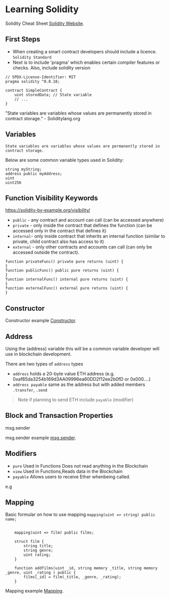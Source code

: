 # Learning Solidity

Solidity Cheat Sheet [Solidity Website](https://docs.soliditylang.org/).

## First Steps
- When creating a smart contract developers should include a licence. `Solidity Standard`
- Next is to include 'pragma' which enables certain compiler features or checks. Also, include solidity version

```Solidity
// SPDX-License-Identifier: MIT
pragma solidity ^0.8.18;

contract SimpleContract {
    uint storedData; // State variable
    // ...
}
```

"State variables are variables whose values are permanently stored in contract storage." - Soliditylang.org

## Variables 

`State variables are variables whose values are permanently stored in contract storage.`

Below are some common variable types used in Solidity:

```Solidity
string myString;
address public myAddress; 
uint 
uint256

```

##  Function Visibility Keywords

https://solidity-by-example.org/visibility/

- `public` - any contract and account can call (can be accessed anywhere)
- `private` - only inside the contract that defines the function (can be accessed only in the contract that defines it)
- `internal`- only inside contract that inherits an internal function (similar to private, child contract also has access to it)
- `external` - only other contracts and accounts can call (can only be accessed outside the contract).

```Solidity
function privateFunc() private pure returns (uint) {
}
function publicFunc() public pure returns (uint) {
}
function internalFunc() internal pure returns (uint) {
}
function externalFunc() external pure returns (uint) {
}
```

## Constructor

Constructor example [Constructor](https://github.com/AMalikBlock/LearningSolidity/blob/main/4_exampleConstructor.sol).

## Address

Using the (address) variable this will be a common variable developer will use in blockchain development. 

There are two types of `address` types

- `address` holds a 20-byte value ETH address (e.g. 0xaf85da3254b169d3AA09996ea60DD2f12ee2b0fD or 0x000....)
- `address payable` same as the address but with added members `.transfer`, `.send`

> Note if planning to send ETH include `payable` (modifier)

## Block and Transaction Properties

msg.sender

msg.sender example [msg.sender](https://github.com/AMalikBlock/LearningSolidity/blob/main/5_exampleMsgSender.sol).



## Modifiers

- `pure` Used in Functions Does not read anything in the Blockchain
- `view` Used in Functions,Reads data in the Blockchain
- `payable` Allows users to receive Ether whenbeing called. 

e.g 

## Mapping

Basic formular on how to use mapping 
`mapping(uint => string) public name;`

```Solidity

    mapping(uint => film) public films;

    struct film {
        string title;
        string genre;
        uint rating;
    }

    function addfilms(uint _id, string memory _title, string memory _genre, uint _rating ) public {
        films[_id] = film(_title, _genre, _rating); 
    }

```

Mapping example [Mapping](https://github.com/AMalikBlock/LearningSolidity/blob/main/9_exampleMapping.sol).
